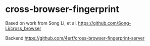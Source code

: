 # cross-browser-fingerprint
Based on work from Song Li, et al. 
https://github.com/Song-Li/cross_browser

Backend
https://github.com/4erf/cross-browser-fingerprint-server
